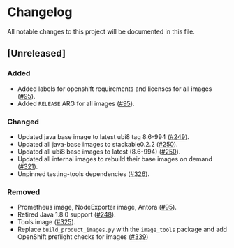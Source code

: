 # Changelog

All notable changes to this project will be documented in this file.

## [Unreleased]

### Added

- Added labels for openshift requirements and licenses for all images ([#95]).
- Added `RELEASE` ARG for all images ([#95]).

### Changed

- Updated java base image to latest ubi8 tag 8.6-994 ([#249]).
- Updated all java-base images to stackable0.2.2 ([#250]).
- Updated all ubi8 base images to latest (8.6-994) ([#250]).
- Updated all internal images to rebuild their base images on demand ([#321]).
- Unpinned testing-tools dependencies ([#326]).

### Removed

- Prometheus image, NodeExporter image, Antora ([#95]).
- Retired Java 1.8.0 support ([#248]).
- Tools image ([#325]).
- Replace `build_product_images.py` with the `image_tools` package and add OpenShift preflight checks for images ([#339])

[#95]: https://github.com/stackabletech/docker-images/pull/95
[#248]: https://github.com/stackabletech/docker-images/pull/248
[#249]: https://github.com/stackabletech/docker-images/pull/249
[#250]: https://github.com/stackabletech/docker-images/pull/250
[#321]: https://github.com/stackabletech/docker-images/pull/321
[#325]: https://github.com/stackabletech/docker-images/pull/325
[#326]: https://github.com/stackabletech/docker-images/pull/326
[#339]: https://github.com/stackabletech/docker-images/pull/339
